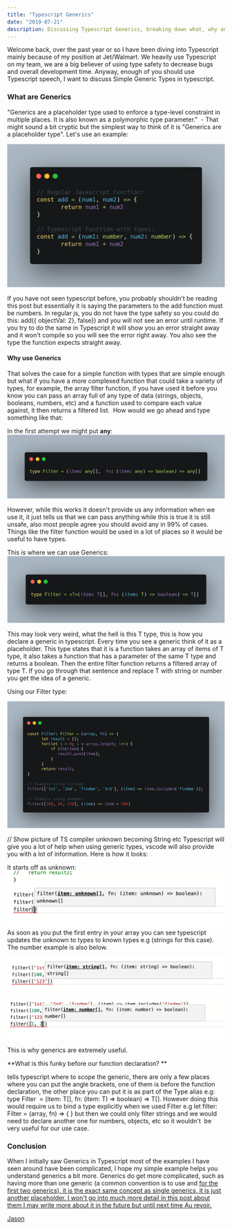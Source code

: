 ```yaml
---
title: "Typescript Generics"
date: "2019-07-21"
description: Discussing Typescript Generics, breaking down what, why and how  to use them.
---
```


Welcome back, over the past year or so I have been diving into Typescript mainly because of my position at Jet/Walmart. We heavily use Typescript on my team, we are a big believer of using type safety to decrease bugs and overall development time. Anyway, enough of you should use Typescript speech, I want to discuss Simple Generic Types in typescript.

### **What are Generics**

"Generics are a placeholder type used to enforce a type-level constraint in multiple places. It is also known as a polymorphic type parameter."  - That might sound a bit cryptic but the simplest way to think of it is "Generics are a placeholder type". Let's use an example:

![carbon](./images/carbon.png)

If you have not seen typescript before, you probably shouldn't be reading this post but essentially it is saying the parameters to the add function must be numbers. In regular js, you do not have the type safety so you could do this: add({ objectVal: 2}, false}) and you will not see an error until runtime. If you try to do the same in Typescript it will show you an error straight away and it won't compile so you will see the error right away. You also see the type the function expects straight away.

#### **Why use Generics**

That solves the case for a simple function with types that are simple enough but what if you have a more complexed function that could take a variety of types, for example, the array filter function, if you have used it before you know you can pass an array full of any type of data (strings, objects, booleans, numbers, etc) and a function used to compare each value against, it then returns a filtered list.  How would we go ahead and type something like that:

In the first attempt we might put **any**: ![carbon (1).png](./images/carbon-1.png)

However, while this works it doesn't provide us any information when we use it, it just tells us that we can pass anything while this is true it is still unsafe, also most people agree you should avoid any in 99% of cases. Things like the filter function would be used in a lot of places so it would be useful to have types.

This is where we can use Generics: ![carbon (2).png](./images/carbon-2.png)

This may look very weird, what the hell is this T type, this is how you declare a generic in typescript. Every time you see a generic think of it as a placeholder. This type states that it is a function takes an array of items of T type, it also takes a function that has a parameter of the same T type and returns a boolean. Then the entire filter function returns a filtered array of type T. If you go through that sentence and replace T with string or number you get the idea of a generic.

Using our Filter type:

![carbon (4).png](./images/carbon-4.png)

// Show picture of TS compiler unknown becoming String etc Typescript will give you a lot of help when using generic types, vscode will also provide you with a lot of information. Here is how it looks:

It starts off as unknown: ![Screenshot 2019-07-14 at 20.14.06](./images/Screenshot-2019-07-14-at-20.14.06.png) As soon as you put the first entry in your array you can see typescript updates the unknown to types to known types e.g (strings for this case). The number example is also below.

![Screenshot 2019-07-14 at 20.15.27](./images/Screenshot-2019-07-14-at-20.15.27.png)

![Screenshot 2019-07-14 at 20.16.45](./images/Screenshot-2019-07-14-at-20.16.45.png)

This is why generics are extremely useful.

**What is this funky <T> before our function declaration? **

<T> tells typescript where to scope the generic, there are only a few places where you can put the angle brackets, one of them is before the function declaration, the other place you can put it is as part of the Type alias e.g: type Filter<T>  = (item: T\[\], fn: (item: T) => boolean) => T\[\]. However doing this would require us to bind a type explicitly when we used Filter e.g let filter: Filter<string> = (array, fn) => { } but then we could only filter strings and we would need to declare another one for numbers, objects, etc so it wouldn't  be very useful for our use case.

### Conclusion

When I initially saw Generics in Typescript most of the examples I have seen around have been complicated, I hope my simple example helps you understand generics a bit more. Generics do get more complicated, such as having more than one generic (a common convention is to use <T> and <U> for the first two generics), it is the exact same concept as single generics, it is just another placeholder. I won't go into much more detail in this post about them I may write more about it in the future but until next time Au revoir.

Jason
